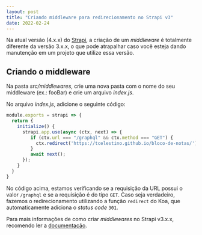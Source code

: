 ```yaml
---
layout: post
title: "Criando middleware para redirecionamento no Strapi v3"
date: 2022-02-24
---
```


Na atual versão (4.x.x) do [Strapi](https://strapi.io/), a criação de um *middleware* é totalmente diferente da versão 3.x.x, o que pode atrapalhar caso você esteja dando manutenção em um projeto que utilize essa versão.

## Criando o middleware

Na pasta *src/middlewares*, crie uma nova pasta com o nome do seu middleware (ex.: fooBar) e crie um arquivo *index.js*.

No arquivo *index.js*, adicione o seguinte código:

```js
module.exports = strapi => {
  return {
    initialize() {
      strapi.app.use(async (ctx, next) => {
         if (ctx.url === "/graphql" && ctx.method === "GET") {
           ctx.redirect('https://tcelestino.github.io/bloco-de-notas/');
         }
         await next();
      });
    }
  }
}
```

No código acima, estamos verificando se a requisição da URL possui o valor  `/graphql` e se a requisição é do tipo `GET`. Caso seja verdadeiro, fazemos o redirecionamento utilizando a função `redirect` do Koa, que automaticamente adiciona o *status code* `301`.

Para mais informações de como criar *middlewares* no Strapi v3.x.x, recomendo ler a [documentação](https://docs-v3.strapi.io/developer-docs/latest/setup-deployment-guides/configurations.html#middlewares).
